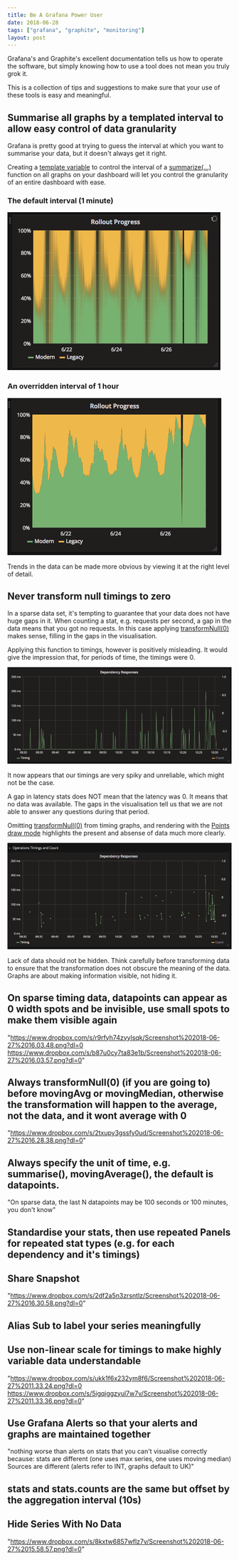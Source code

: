 ```yaml
---
title: Be A Grafana Power User
date: 2018-06-28
tags: ["grafana", "graphite", "monitoring"]
layout: post
---
```

Grafana's and Graphite's excellent documentation tells us how to operate the software, but simply knowing how to use a tool does not mean you truly grok it. 

This is a collection of tips and suggestions to make sure that your use of these tools is easy and meaningful.

<!--more-->

## Summarise all graphs by a templated interval to allow easy control of data granularity

Grafana is pretty good at trying to guess the interval at which you want to summarise your data, but it doesn't always get it right.

Creating a [template variable](http://docs.grafana.org/reference/templating/) to control the interval of a [summarize(...)](http://graphite.readthedocs.io/en/latest/functions.html#graphite.render.functions.summarize) function on all graphs on your dashboard will let you control the granularity of an entire dashboard with ease.

### The default interval (1 minute)
![1 minute interval](/images/posts/2018-06-28-be-a-grafana-power-user/interval-1m.png)

### An overridden interval of 1 hour
![1 hour interval](/images/posts/2018-06-28-be-a-grafana-power-user/interval-1h.png)

Trends in the data can be made more obvious by viewing it at the right level of detail.

## Never transform null timings to zero

In a sparse data set, it's tempting to guarantee that your data does not have huge gaps in it. When counting a stat, e.g. requests per second, a gap in the data means that you got no requests. In this case applying [transformNull(0)](http://graphite.readthedocs.io/en/latest/functions.html#graphite.render.functions.transformNull) makes sense, filling in the gaps in the visualisation.

Applying this function to timings, however is positively misleading. It would give the impression that, for periods of time, the timings were 0. 

![Timings with missing data transformed to 0](/images/posts/2018-06-28-be-a-grafana-power-user/transformnull-enabled.png)

It now appears that our timings are very spiky and unreliable, which might not be the case.

A gap in latency stats does NOT mean that the latency was 0. It means that no data was available. The gaps in the visualisation tell us that we are not able to answer any questions during that period.

Omitting [transformNull(0)](http://graphite.readthedocs.io/en/latest/functions.html#graphite.render.functions.transformNull) from timing graphs, and rendering with the [Points draw mode](http://docs.grafana.org/features/panels/graph/#draw-modes) highlights the present and absense of data much more clearly.

![Timings with missing left blank](/images/posts/2018-06-28-be-a-grafana-power-user/transformnull-disabled.png)

Lack of data should not be hidden. Think carefully before transforming data to ensure that the transformation does not obscure the meaning of the data. Graphs are about making information visible, not hiding it.

## On sparse timing data, datapoints can appear as 0 width spots and be invisible, use small spots to make them visible again
  "https://www.dropbox.com/s/r9rfyh74zyylsqk/Screenshot%202018-06-27%2016.03.48.png?dl=0
  https://www.dropbox.com/s/b87u0cy7ta83e1b/Screenshot%202018-06-27%2016.03.57.png?dl=0"

## Always transformNull(0) (if you are going to) before movingAvg or movingMedian, otherwise the transformation will happen to the average, not the data, and it wont average with 0
  "https://www.dropbox.com/s/2txupy3gssfy0ud/Screenshot%202018-06-27%2016.28.38.png?dl=0"

## Always specify the unit of time, e.g. summarise(), movingAverage(), the default is datapoints.
  "On sparse data, the last N datapoints may be 100 seconds or 100 minutes, you don't know"

## Standardise your stats, then use repeated Panels for repeated stat types (e.g. for each dependency and it's timings)

## Share Snapshot
  "https://www.dropbox.com/s/2df2a5n3zrsntlz/Screenshot%202018-06-27%2016.30.58.png?dl=0"

## Alias Sub to label your series meaningfully

## Use non-linear scale for timings to make highly variable data understandable 
  "https://www.dropbox.com/s/ukk1f6x232ym8f6/Screenshot%202018-06-27%2011.33.24.png?dl=0
  https://www.dropbox.com/s/5igqiggzyul7w7v/Screenshot%202018-06-27%2011.33.36.png?dl=0"

## Use Grafana Alerts so that your alerts and graphs are maintained together
  "nothing worse than alerts on stats that you can't visualise correctly because:
  stats are different (one uses max series, one uses moving median)
  Sources are different (alerts refer to INT, graphs default to UK)"

## stats and stats.counts are the same but offset by the aggregation interval (10s)

## Hide Series With No Data
  "https://www.dropbox.com/s/8kxtw6857wflz7v/Screenshot%202018-06-27%2015.58.57.png?dl=0"